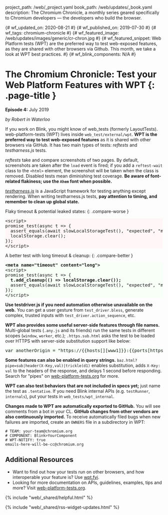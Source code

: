 project_path: /web/_project.yaml
book_path: /web/updates/_book.yaml
description: The Chromium Chronicle, a monthly series geared specifically to Chromium developers — the developers who build the browser.

{# wf_updated_on: 2020-08-21 #}
{# wf_published_on: 2019-07-30 #}
{# wf_tags: chromium-chronicle #}
{# wf_featured_image: /web/updates/images/generic/cr-chron.jpg #}
{# wf_featured_snippet: Web Platform tests (WPT) are the preferred way to test web-exposed features, as they are shared with other browsers via Github. This month, we take a look at WPT best practices. #}
{# wf_blink_components: N/A #}

<style>
  body:not(.devsite-dark-code) pre.prettyprint.cc-bad {
    background-color: #fff7f7;
  }
  body:not(.devsite-dark-code) pre.prettyprint.cc-good {
    background-color: #f7fff7;
  }
</style>

# The Chromium Chronicle: Test your Web Platform Features with WPT {: .page-title }

**Episode 4:** July 2019

*by Robert in Waterloo*

If you work on Blink, you might know of web_tests (formerly LayoutTests).
web-platform-tests (WPT) lives inside `web_test/external/wpt`. **WPT is the
preferred way to test web-exposed features** as it is shared with other
browsers via GitHub. It has two main types of tests: *reftests* and
*testharness.js* tests.

*reftests* take and compare screenshots of two pages. By default, screenshots
are taken after the `load` event is fired; if you add a `reftest-wait` class
to the `<html>` element, the screenshot will be taken when the class is removed.
Disabled tests mean diminishing test coverage. **Be aware of font-related
flakiness; use the `Ahem` font when possible.**

[*testharness.js*][test-harness] is a JavaScript framework for testing anything
except rendering. When writing testharness.js tests, **pay attention to timing,
and remember to clean up global state.**

Flaky timeout & potential leaked states:
{: .compare-worse }

<pre class="prettyprint cc-bad lang-html">
&lt;script>
promise_test(async t => {
  assert_equals(await slowLocalStorageTest(), "expected", "message");
  localStorage.clear();
});
&lt;/script>
</pre>

A better test with long timeout & cleanup:
{: .compare-better }

<pre class="prettyprint cc-good lang-html">
<strong>&lt;meta name="timeout" content="long"></strong>
&lt;script>
promise_test(async t => {
  <strong>t.add_cleanup(() => localStorage.clear());</strong>
  assert_equals(await slowLocalStorageTest(), "expected", "message");
});
&lt;/script>
</pre>

**Use testdriver.js if you need automation otherwise unavailable on the web.**
You can get a user gesture from `test_driver.bless`, generate complex,
trusted inputs with `test_driver.action_sequence`, etc.

**WPT also provides some useful server-side features through file names.**
Multi-global tests (`.any.js` and its friends) run the same tests in different
scopes (`window`, `worker`, etc.); `.https.sub.html` asks the test to be loaded
over HTTPS with server-side substitution support like below:

<pre class="prettyprint cc-good lang-js">
var anotherOrigin = "https://&#123;&#123;hosts[][www1]}}:&#123;&#123;ports[https][0]}}/path/to/page.html";
</pre>

**Some features can also be enabled in query strings.**
`baz.html?pipe=sub|header(X-Key,val)|trickle(d1)` enables substitution, adds `X-Key: val`
to the headers of the response, and delays 1 second before responding. Search for "pipes"
on [web-platform-tests.org][web-platform-tests] for more.

**WPT can also test behaviors that are not included in specs yet;** just
name the test as `.tentative`. If you need Blink internal APIs (e.g.
`testRunner`, `internals`), put your tests in `web_tests/wpt_internal`.

**Changes made to WPT are automatically exported to GitHub.** You will see
comments from a bot in your CL. **GitHub changes from other vendors are also
continuously imported.** To receive automatically filed bugs when new failures
are imported, create an `OWNERS` file in a subdirectory in WPT:

```
# TEAM: your-team@chromium.org
# COMPONENT: Blink>YourComponent
# WPT-NOTIFY: true
emails-here-will-be-cc@chromium.org
```

## Additional Resources

* Want to find out how your tests run on other browsers, and how interoperable
  your feature is? Use [wpt.fyi][wpt-fyi].
* Looking for more documentation on APIs, guidelines, examples, tips and more?
  Visit [web-platform-tests.org][web-platform-tests].

{% include "web/_shared/helpful.html" %}

{% include "web/_shared/rss-widget-updates.html" %}

[web-platform-tests]: https://web-platform-tests.org
[wpt-fyi]: https://wpt.fyi
[test-harness]: https://github.com/w3c/testharness.js/
